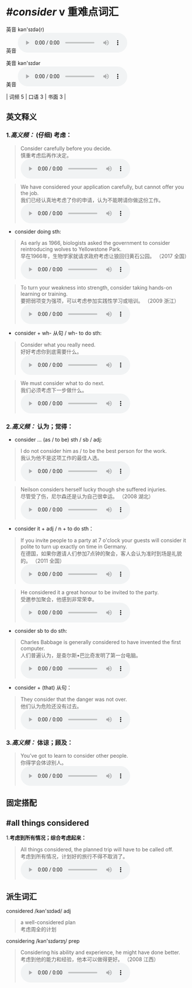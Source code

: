 # ***\#consider*** v  重难点词汇
英音 kən'sɪdə(r)  
英音
<audio src="./media/consider-B.aac" controls="controls"></audio>

美音 kən'sɪdər  
美音
<audio src="./media/consider.aac" controls="controls"></audio>



| 词频 5 | 口语 3 | 书面 3 |  

英文释义
---
### 1.*高义频：* **(仔细) 考虑：**  

 > Consider carefully before you decide.  
 > 慎重考虑后再作决定。    
<audio src="./media/1-consider.aac" controls="controls"></audio>

 > We have considered your application carefully, but cannot offer you the job.  
 > 我们已经认真地考虑了你的申请，认为不能聘请你做这份工作。    
<audio src="./media/2-consider.aac" controls="controls"></audio>

- consider doing sth:

 > As early as 1966, biologists asked the government to consider reintroducing wolves to Yellowstone Park.  
 > 早在1966年，生物学家就请求政府考虑让狼回归黄石公园。  （2017 全国）  
<audio src="./media/Consider-101_AAC.aac" controls="controls"></audio>

 > To turn your weakness into strength, consider taking hands-on learning or training.  
 > 要把弱项变为强项，可以考虑参加实践性学习或培训。  （2009 浙江）  
<audio src="./media/4-consider.aac" controls="controls"></audio>

- consider + wh- 从句 / wh- to do sth:

 > Consider what you really need.  
 > 好好考虑你到底需要什么。    
<audio src="./media/6-consider.aac" controls="controls"></audio>

 > We must consider what to do next.  
 > 我们必须考虑下一步做什么。    
<audio src="./media/5-consider.aac" controls="controls"></audio>

### 2.*高义频：* **认为；觉得：**  

- consider ... (as / to be) sth / sb / adj:

 > I do not consider him as / to be the best person for the work.   
 > 我认为他不是这项工作的最佳人选。    
<audio src="./media/consider-I do not consider.aac" controls="controls"></audio>

 > Neilson considers herself lucky though she suffered injuries.  
 > 尽管受了伤，尼尔森还是认为自己很幸运。  （2008 湖北）  
<audio src="./media/9-consider.aac" controls="controls"></audio>

- consider it + adj / n + to do sth：

 > If you invite people to a party at 7 o'clock your guests will consider it polite to turn up exactly on time in Germany.  
 > 在德国，如果你邀请人们参加7点钟的聚会，客人会认为准时到场是礼貌的。  （2011 全国）  
<audio src="./media/Consider-102_AAC.aac" controls="controls"></audio>

 > He considered it a great honour to be invited to the party.  
 > 受邀参加聚会，他感到非常荣幸。    
<audio src="./media/12-consider.aac" controls="controls"></audio>

- consider sb to do sth:

 > Charles Babbage is generally considered to have invented the first computer.  
 > 人们普遍认为，是查尔斯•巴比奇发明了第一台电脑。    
<audio src="./media/13-consider.aac" controls="controls"></audio>

- consider + (that) 从句：

 > They consider that the danger was not over.  
 > 他们认为危险还没有过去。    
<audio src="./media/14-consider.aac" controls="controls"></audio>

### 3.*高义频：* **体谅；顾及：**  

 > You’ve got to learn to consider other people.  
 > 你得学会体谅别人。    
<audio src="./media/15-consider.aac" controls="controls"></audio>


固定搭配
---
## \#all things considered
1.**考虑到所有情况；综合考虑起来：**  

 > All things considered, the planned trip will have to be called off.  
 > 考虑到所有情况，计划好的旅行不得不取消了。    
<audio src="./media/17-consider.aac" controls="controls"></audio>


派生词汇
---
considered /kən'sɪdəd/ adj   
 > a well-considered plan  
 > 考虑周全的计划    

considering /kən'sɪdərɪŋ/ prep   
 > Considering his ability and experience, he might have done better.  
 > 考虑到他的能力和经验，他本可以做得更好。  （2008 江西）  
<audio src="./media/16-consider.aac" controls="controls"></audio>


